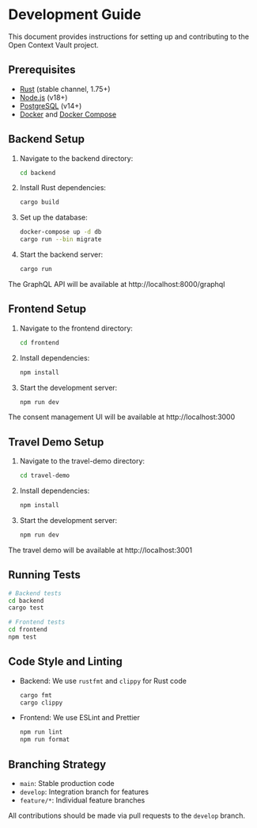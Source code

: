 # Development Guide

This document provides instructions for setting up and contributing to the Open Context Vault project.

## Prerequisites

- [Rust](https://www.rust-lang.org/tools/install) (stable channel, 1.75+)
- [Node.js](https://nodejs.org/) (v18+)
- [PostgreSQL](https://www.postgresql.org/download/) (v14+)
- [Docker](https://docs.docker.com/get-docker/) and [Docker Compose](https://docs.docker.com/compose/install/)

## Backend Setup

1. Navigate to the backend directory:
   ```bash
   cd backend
   ```

2. Install Rust dependencies:
   ```bash
   cargo build
   ```

3. Set up the database:
   ```bash
   docker-compose up -d db
   cargo run --bin migrate
   ```

4. Start the backend server:
   ```bash
   cargo run
   ```

The GraphQL API will be available at http://localhost:8000/graphql

## Frontend Setup

1. Navigate to the frontend directory:
   ```bash
   cd frontend
   ```

2. Install dependencies:
   ```bash
   npm install
   ```

3. Start the development server:
   ```bash
   npm run dev
   ```

The consent management UI will be available at http://localhost:3000

## Travel Demo Setup

1. Navigate to the travel-demo directory:
   ```bash
   cd travel-demo
   ```

2. Install dependencies:
   ```bash
   npm install
   ```

3. Start the development server:
   ```bash
   npm run dev
   ```

The travel demo will be available at http://localhost:3001

## Running Tests

```bash
# Backend tests
cd backend
cargo test

# Frontend tests
cd frontend
npm test
```

## Code Style and Linting

- Backend: We use `rustfmt` and `clippy` for Rust code
  ```bash
  cargo fmt
  cargo clippy
  ```

- Frontend: We use ESLint and Prettier
  ```bash
  npm run lint
  npm run format
  ```

## Branching Strategy

- `main`: Stable production code
- `develop`: Integration branch for features
- `feature/*`: Individual feature branches

All contributions should be made via pull requests to the `develop` branch.
